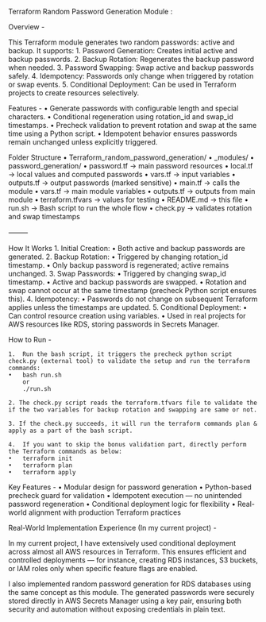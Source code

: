Terraform Random Password Generation Module :

Overview - 

This Terraform module generates two random passwords: active and backup. It supports:
	1.	Password Generation: Creates initial active and backup passwords.
	2.	Backup Rotation: Regenerates the backup password when needed.
	3.	Password Swapping: Swap active and backup passwords safely.
	4.	Idempotency: Passwords only change when triggered by rotation or swap events.
	5.	Conditional Deployment: Can be used in Terraform projects to create resources selectively.


Features -
	•	Generate passwords with configurable length and special characters.
	•	Conditional regeneration using rotation_id and swap_id timestamps.
	•	Precheck validation to prevent rotation and swap at the same time using a Python script.
	•	Idempotent behavior ensures passwords remain unchanged unless explicitly triggered.


Folder Structure
	•	Terraform_random_password_generation/
		•	_modules/
			•	password_generation/
			•	password.tf → main password resources
			•	local.tf → local values and computed passwords
			•	vars.tf → input variables
			•	outputs.tf → output passwords (marked sensitive)
	•	main.tf → calls the module
	•	vars.tf → main module variables
	•	outputs.tf → outputs from main module
	•	terraform.tfvars → values for testing
	•	README.md → this file
	•	run.sh -> Bash script to run the whole flow
	•	check.py → validates rotation and swap timestamps

⸻

How It Works
	1.	Initial Creation:
		•	Both active and backup passwords are generated.
	2.	Backup Rotation:
		•	Triggered by changing rotation_id timestamp.
		•	Only backup password is regenerated; active remains unchanged.
	3.	Swap Passwords:
		•	Triggered by changing swap_id timestamp.
		•	Active and backup passwords are swapped.
		•	Rotation and swap cannot occur at the same timestamp (precheck Python script ensures this).
	4.	Idempotency:
		•	Passwords do not change on subsequent Terraform applies unless the timestamps are updated.
	5.	Conditional Deployment:
		•	Can control resource creation using variables.
		•	Used in real projects for AWS resources like RDS, storing passwords in Secrets Manager.


How to Run - 

	1.	Run the bash script, it triggers the precheck python script check.py (external tool) to validate the setup and run the terraform commands:
	•	bash run.sh 
		or 
		./run.sh
	
	2. The check.py script reads the terraform.tfvars file to validate the if the two variables for backup rotation and swapping are same or not.

	3. If the check.py succeeds, it will run the terraform commands plan & apply as a part of the bash script.

	4.	If you want to skip the bonus validation part, directly perform the Terraform commands as below:
	•	terraform init
	•	terraform plan
	•	terraform apply


Key Features - 
	•	Modular design for password generation
	•	Python-based precheck guard for validation
	•	Idempotent execution — no unintended password regeneration
	•	Conditional deployment logic for flexibility
	•	Real-world alignment with production Terraform practices


Real-World Implementation Experience (In my current project) -

In my current project, I have extensively used conditional deployment across almost all AWS resources in Terraform.
This ensures efficient and controlled deployments — for instance, creating RDS instances, S3 buckets, or IAM roles only when specific feature flags are enabled.

I also implemented random password generation for RDS databases using the same concept as this module.
The generated passwords were securely stored directly in AWS Secrets Manager using a key pair, ensuring both security and automation without exposing credentials in plain text.